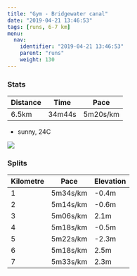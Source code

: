 ```yaml
---
title: "Gym - Bridgewater canal"
date: "2019-04-21 13:46:53"
tags: [runs, 6-7 km]
menu:
  nav:
    identifier: "2019-04-21 13:46:53"
    parent: "runs"
    weight: 130
---
```


### Stats

| Distance | Time | Pace |
|----------|------|------|
|6.5km|34m44s|5m20s/km|

- sunny, 24C

<img src='https://maps.googleapis.com/maps/api/staticmap?maptype=roadmap&path=enc:orkeIptwL`Hu@nCzCmAxC`D`RxJrRjFhXrDzF|FlB`K|QtFnShGhe@g@h@QqBtAnUS~VaCzZTlUEs\jCeZoAkg@j@`B_E_\iIi]{JeQeHoC_E{I&key=AIzaSyAfqMeaZ1CCJFGP5cWud__oZnT_Pybg-1M&size=800x800&markers=color:yellow|label:S|53.4764,-2.25625&markers=color:green|label:F|53.47102999999999,-2.26723'>

### Splits

| Kilometre | Pace | Elevation |
|------|------|-----------|
|1|5m34s/km|-0.4m|
|2|5m14s/km|-0.6m|
|3|5m06s/km|2.1m|
|4|5m18s/km|-0.5m|
|5|5m22s/km|-2.3m|
|6|5m18s/km|2.5m|
|7|5m33s/km|2.3m|
